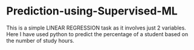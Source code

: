 # Prediction-using-Supervised-ML
This is a simple LINEAR REGRESSION task as it involves just 2 variables. Here I have used python to predict the  percentage of a student based on the number of study hours.
